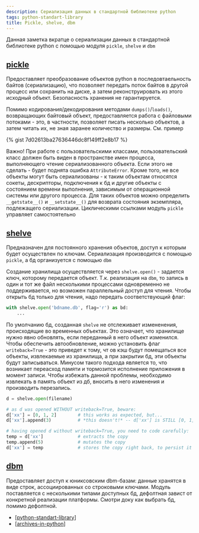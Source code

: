 ```yaml
---
description: Сериализация данных в стандартной библиотеке python
tags: python-standart-library
title: Pickle, shelve, dbm
---
```

Данная заметка вкратце о сериализации данных в стандартной библиотеке python с помощью модуля `pickle`, `shelve` и `dbm`

## [pickle](https://docs.python.org/3/library/pickle.html#module-pickle)

Предоставляет преобразование объектов python в последовтаельность байтов (сериализацию), что позволяет передать поток байтов в другой процесс или сохранить на диске, а затем реконструировать из этого исходный объект. Безопасность хранения не гарантируется.

Помимо кодирования/декодирования методами `dumps()`/`loads()`, возвращающих байтовый объект, предоставляется работа с файловыми потоками - это, в частности, позволяет писать несколько объектов, а затем читать их, не зная заранее количество и размеры. См. пример

{% gist 7d02613ba27636446dc8f149ff2e8b17 %}

Важно! При работе с пользовательскими классами, пользовательский класс должен быть виден в пространстве имен процесса, выполняющего чтение сериализованного объекта. Если этого не сделать - будет поднята ошибка `AttributeError`. Кроме того, не все объекты могут быть сериализованы - к таким объектам относятся сокеты, дескрипторы, подключения к бд и другие объекты с состоянием времени выполнения, зависимым от операционной системы или другого процесса. Для таких объектов можно определить `__getstate__()` и `__setstate__()` для возврата состояния экземпляра, подлежащего сериализации. Циклическими ссылками модуль `pickle` управляет самостоятельно

## [shelve](https://docs.python.org/3/library/shelve.html)

Предназначен для постоянного хранения объектов, доступ к которым будет осуществлен по ключам. Сериализация производится с помощью `pickle`, а бд организуется с помощью `dbm`

Создание хранилища осуществляется через `shelve.open()` - задается ключ, которому передается объект. Т.к. реализация на `dbm`, то запись в один и тот же файл несколькими процессами одновременно не поддерживается, но возможен параллельный доступ для чтения. Чтобы открыть бд только для чтения, надо передать соответствующий флаг:

```python
with shelve.open('bdname.db', flag='r') as bd:
    ...
```

По умолчанию бд, созданная `shelve` не отслеживает измененения, происходящие во временных объектах. Это означает, что хранилище нужно явно обновлять, если переданный в него объект изменился. Чтобы обеспечить автообновление, можно установить флаг `writeback=True` - это приведет к тому, чт ов кэш будут помещаться все объекты, извлекаемые из хранилища, а при закрытии бд, эти объекты будут записываться. Минусом такого подхода является то, что возникает переасход памяти и тормозится исполнение приложения в момент записи. Чтобы избежать данной проблемы, необходимо извлекать в память объект из дб, вносить в него изменения и производить перезапись.

```python
d = shelve.open(filename)

# as d was opened WITHOUT writeback=True, beware:
d['xx'] = [0, 1, 2]        # this works as expected, but...
d['xx'].append(3)          # *this doesn't!* -- d['xx'] is STILL [0, 1, 2]!

# having opened d without writeback=True, you need to code carefully:
temp = d['xx']             # extracts the copy
temp.append(5)             # mutates the copy
d['xx'] = temp             # stores the copy right back, to persist it
```

## [dbm](https://docs.python.org/3/library/dbm.html?highlight=dbm#module-dbm)

Предоставляет доступ к юниксовским dbm-базам: данные хранятся в виде строк, ассоциированных со строковыми ключами. Модуль поставляется с несколькими типами доступных бд, дефолтная завист от конкретной реализации платформы. Смотри доку как выбрать бд, помимо дефолтной.

- [[python-standart-library]]
- [[archives-in-python]]

[//begin]: # "Autogenerated link references for markdown compatibility"
[python-standart-library]: ../lists/python-standart-library "Стандартная библиотека python и полезные ресурсы"
[archives-in-python]: archives-in-python "Архивация в python"
[//end]: # "Autogenerated link references"